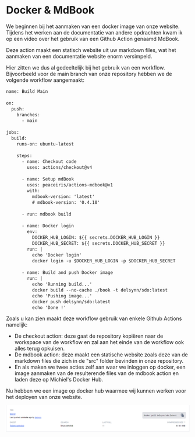 # Docker & MdBook

We beginnen bij het aanmaken van een docker image van onze website.
Tijdens het werken aan de documentatie van andere opdrachten kwam ik op een video over het gebruik van een Github Action genaamd MdBook.

Deze action maakt een statisch website uit uw markdown files, wat het aanmaken van een documentatie website enorm versimpeld.

Hier zitten we dus al gedeeltelijk bij het gebruik van een workflow. 
Bijvoorbeeld voor de main branch van onze repository hebben we de volgende workflow aangemaakt:

```
name: Build Main

on:
  push:
    branches:
      - main

jobs:
  build:
    runs-on: ubuntu-latest
    
    steps:
      - name: Checkout code
        uses: actions/checkout@v4  

      - name: Setup mdBook
        uses: peaceiris/actions-mdbook@v1
        with:
          mdbook-version: 'latest'
          # mdbook-version: '0.4.10'

      - run: mdbook build

      - name: Docker login
        env:
          DOCKER_HUB_LOGIN: ${{ secrets.DOCKER_HUB_LOGIN }}
          DOCKER_HUB_SECRET: ${{ secrets.DOCKER_HUB_SECRET }}
        run: |
          echo 'Docker login'
          docker login -u $DOCKER_HUB_LOGIN -p $DOCKER_HUB_SECRET

      - name: Build and push Docker image
        run: |
          echo 'Running build...'
          docker build --no-cache ./book -t delsynn/sdo:latest
          echo 'Pushing image...'
          docker push delsynn/sdo:latest
          echo 'Done !'

```

Zoals u kan zien maakt deze workflow gebruik van enkele Github Actions namelijk:

- De checkout action: deze gaat de repository kopiëren naar de workspace van de workflow en zal aan het einde van de workflow ook alles terug opkuisen.
- De mdbook action: deze maakt een statische website zoals deze van de markdown files die zich in de "src" folder bevinden in onze repository.
- En als maken we twee acties zelf aan waar we inloggen op docker, een image aanmaken van de resulterende files van de mdbook action en laden deze op Michiel's Docker Hub.

Nu hebben we een image op docker hub waarmee wij kunnen werken voor het deployen van onze website.

![dockerhub](dockerhub.png)